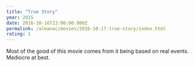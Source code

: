 ```yaml
---
title: "True Story"
year: 2015
date: 2016-10-16T23:00:00.000Z
permalink: /almanac/movies/2016-10-17-true-story/index.html
rating: 1
---
```


Most of the good of this movie comes from it being based on real events. Mediocre at best.
